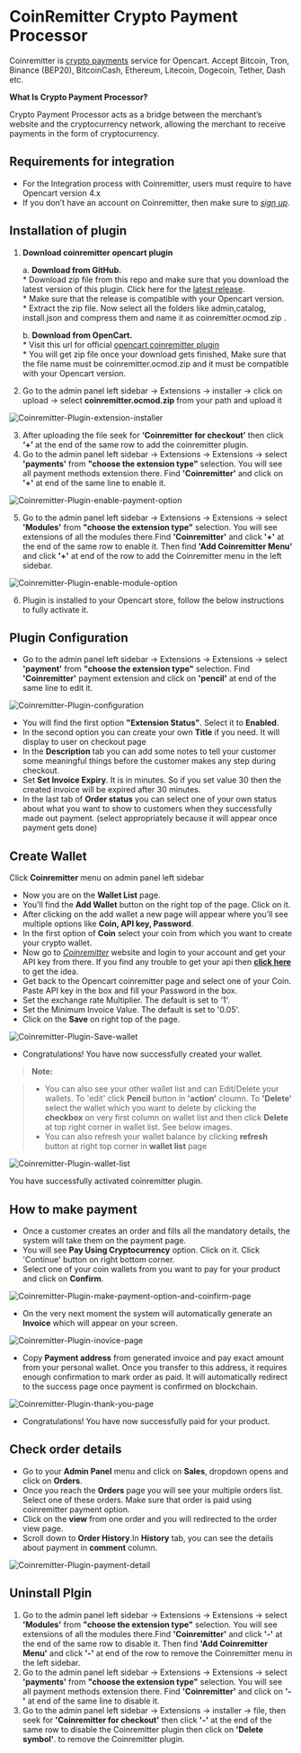 CoinRemitter Crypto Payment Processor
===

Coinremitter is [crypto payments](http://coinremitter.com) service for Opencart. Accept Bitcoin, Tron, Binance (BEP20), BitcoinCash, Ethereum, Litecoin, Dogecoin, Tether, Dash etc.


**What Is Crypto Payment Processor?**

Crypto Payment Processor acts as a bridge between the merchant’s website and the cryptocurrency network, allowing the merchant to receive payments in the form of cryptocurrency.



Requirements for integration
---
* For the Integration process with Coinremitter, users must require to have  Opencart version 4.x
* If you don’t have an account on Coinremitter, then make sure to [*sign up*](https://coinremitter.com/signup). 

Installation of plugin
---
1. **Download coinremitter opencart plugin** 
	
	a. **Download from GitHub.**<br> 
		* Download zip file from this repo and make sure that you download the latest version of this plugin. Click here for the [latest release](https://github.com/CoinRemitter/opencart/releases).<br> 
		* Make sure that the release is compatible with your Opencart version.<br> 
		* Extract the zip file. Now select all the folders like admin,catalog, install.json and compress them and name it as coinremitter.ocmod.zip .<br>
	
	b. **Download from OpenCart.**<br> 
		* Visit this url for official [opencart coinremitter plugin](https://www.opencart.com/index.php?route=marketplace/extension/info&extension_id=39007)<br> 
		* You will get zip file once your download gets finished, Make sure that the file name must be coinremitter.ocmod.zip and it must be compatible with your Opencart version.
		
2. Go to the admin panel left sidebar -> Extensions -> installer -> click on upload -> select **coinremitter.ocmod.zip** from your path and upload it

![Coinremitter-Plugin-extension-installer](https://coinremitter.com/assets/img/screenshots/opencart/extension_installer.png)

3. After uploading the file seek for **‘Coinremitter for checkout’** then click **‘+’** at the end of the same row to add the coinremitter plugin.
4. Go to the admin panel left sidebar -> Extensions -> Extensions -> select **'payments'** from **"choose the extension type"** selection. You will see all payment methods extension there. Find **'Coinremitter'** and click on **'+'** at end of the same line to enable it.

![Coinremitter-Plugin-enable-payment-option](https://coinremitter.com/assets/img/screenshots/opencart/payment_select.png)

5. Go to the admin panel left sidebar -> Extensions -> Extensions -> select **'Modules'** from **"choose the extension type"** selection. You will see extensions of all the modules there.Find **'Coinremitter'** and click **'+'** at the end of the same row to enable it. Then find **'Add Coinremitter Menu'** and click **'+'** at end of the row to add the Coinremitter menu in the left sidebar.

![Coinremitter-Plugin-enable-module-option](https://coinremitter.com/assets/img/screenshots/opencart/module_select.png)

6. Plugin is installed to your Opencart store, follow the below instructions to fully activate it.

Plugin Configuration
---
* Go to the admin panel left sidebar -> Extensions -> Extensions -> select **'payment'** from **"choose the extension type"** selection. Find **'Coinremitter'** payment extension and click on **'pencil'** at end of the same line to edit it.

![Coinremitter-Plugin-configuration](https://coinremitter.com/assets/img/screenshots/opencart/configuration.png)

* You will find the first option **"Extension Status"**. Select it to **Enabled**.
* In the second option you can create your own **Title** if you need. It will display to user on checkout page
* In the **Description** tab you can add some notes to tell your customer some meaningful things before the customer makes any step during checkout. 
* Set **Set Invoice Expiry**. It is in minutes. So if you set value 30 then the created invoice will be expired after 30 minutes.
* In the last tab of **Order status** you can select one of your own status about what you want to show to customers when they successfully made out payment. 
(select appropriately because it will appear once payment gets done)

Create Wallet
---
Click **Coinremitter** menu on admin panel left sidebar

* Now you are on the **Wallet List** page.
* You’ll find the **Add Wallet** button on the right top of the page. Click on it.
* After clicking on the add wallet a new page will appear where you’ll see multiple options like **Coin, API key, Password**.
* In the first option of **Coin** select your coin from which you want to create your crypto wallet. 
* Now go to [*Coinremitter*](https://coinremitter.com) website and login to your account and get your API key from there. If you find any trouble to get your api then [**click here**](https://blog.coinremitter.com/how-to-get-api-key-and-password-of-coinremitter-wallet/) to get the idea.
* Get back to the Opencart coinremitter page and select one of your Coin. Paste API key in the box and fill your Password in the box.
* Set the exchange rate Multiplier. The default is set to '1'.
* Set the Minimum Invoice Value. The default is set to '0.05'.
* Click on the **Save** on right top of the page.
 
![Coinremitter-Plugin-Save-wallet](https://coinremitter.com/assets/img/screenshots/opencart/wallet_add.png)

* Congratulations! You have now successfully created your wallet.


> **Note:**

> - You can also see your other wallet list and can Edit/Delete your wallets. To 'edit' click **Pencil** button in **'action'** cloumn. To **'Delete'** select the wallet which you want to delete by clicking the **checkbox** on very first column on wallet list and then click **Delete** at top right corner in wallet list. See below images.
> - You can also refresh your wallet balance by clicking **refresh** button at right top corner in **wallet list** page

![Coinremitter-Plugin-wallet-list](https://coinremitter.com/assets/img/screenshots/opencart/wallet_list.png)

You have successfully activated coinremitter plugin.

How to make payment
---
* Once a customer creates an order and fills all the mandatory details, the system will take them on the payment page.
* You will see **Pay Using Cryptocurrency** option. Click on it. Click 'Continue' button on right bottom corner.
* Select one of your coin wallets from you want to pay for your product and click on **Confirm**.

![Coinremitter-Plugin-make-payment-option-and-coinfirm-page](https://coinremitter.com/assets/img/screenshots/opencart/checkout_option.png)

* On the very next moment the system will automatically generate an **Invoice** which will appear on your screen.

![Coinremitter-Plugin-inovice-page](https://coinremitter.com/assets/img/screenshots/opencart/invoice.png)

* Copy **Payment address** from generated invoice and pay exact amount from your personal wallet. Once you transfer to this address, it requires enough confirmation to mark order as paid. It will automatically redirect to the success page once payment is confirmed on blockchain.

![Coinremitter-Plugin-thank-you-page](https://coinremitter.com/assets/img/screenshots/opencart/success.png) 

* Congratulations! You have now successfully paid for your product. 

Check order details
---
* Go to your **Admin Panel** menu and click on **Sales**, dropdown opens and click on **Orders**.
* Once you reach the **Orders** page you will see your multiple orders list. Select one of these orders. Make sure that order is paid using coinremitter payment option.
* Click on the **view** from one order and you will redirected to the order view page. 
* Scroll down to **Order History**.In **History** tab, you can see the details about payment in **comment** column.

![Coinremitter-Plugin-payment-detail](https://coinremitter.com/assets/img/screenshots/opencart/payment_detail.png) 

Uninstall Plgin
---
1. Go to the admin panel left sidebar -> Extensions -> Extensions -> select **'Modules'** from **"choose the extension type"** selection. You will see extensions of all the modules there.Find **'Coinremitter'** and click **'-'** at the end of the same row to disable it. Then find **'Add Coinremitter Menu'** and click **'-'** at end of the row to remove the Coinremitter menu in the left sidebar.
2. Go to the admin panel left sidebar -> Extensions -> Extensions -> select **'payments'** from **"choose the extension type"** selection. You will see all payment methods extension there. Find **'Coinremitter'** and click on **'-'** at end of the same line to disable it.
3. Go to the admin panel left sidebar -> Extensions -> installer -> file, then seek for **'Coinremitter for checkout'** then click **'-'** at the end of the same row to disable the Coinremitter plugin then click on **'Delete symbol'**. to remove the Coinremitter plugin.
